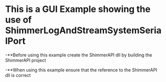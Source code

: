 # This is a GUI Example showing the use of ShimmerLogAndStreamSystemSerialPort

-**Before using this example create the ShimmerAPI dll by building the ShimmerAPI project

-**When using this example ensure that the reference to the ShimmerAPI dll is correct
